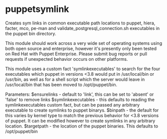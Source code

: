 # puppetsymlink
Creates sym links in common executable path locations to puppet, hiera, facter, mco, pe-man and validate_postgresql_connection.sh executables in the puppet bin directory.

This module should work across a very wide set of operating systems using both open source and enterprise, however it's presently only been tested on Red Hat with Puppet Enterprise.  Please submit bug reports or pull requests if unexpected behavior occurs on other platforms. 

This module uses a custom fact 'symlinkexecutables' to search for the four executables which puppet in versions <3.8 would put in /usr/local/bin or /usr/bin, as well as for a shell script which the server would leave in /usr/local/bin that has been moved to /opt/puppet/bin.

Parameters:
$ensurelinks - default to 'link', this can be set to 'absent' or 'false' to remove links
$symlinkexecutables - this defaults to reading the symlinkexecutables custom fact, but can be passed any arbitrary executable to create symlinks to puppet binarys.
$binpath - the default for this varies by kernel type to match the previous behavior for <3.8 versions of puppet.  It can be modified however to create symlinks in any arbitrary location.
$targetpath - the location of the puppet binaries.  This defaults to /opt/puppet/bin

